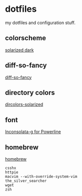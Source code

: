 # dotfiles

my dotfiles and configuration stuff.

## colorscheme

[solarized dark](http://ethanschoonover.com/solarized)

## diff-so-fancy

[diff-so-fancy](https://github.com/so-fancy/diff-so-fancy)

## directory colors

[dircolors-solarized](https://github.com/seebi/dircolors-solarized)

## font

[Inconsolata-g for Powerline](https://github.com/powerline/fonts/tree/master/Inconsolata-g)

## homebrew

[homebrew](http://brew.sh/)

```
csshx
httpie
macvim --with-override-system-vim
the_silver_searcher
wget
zsh
```
